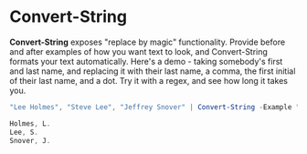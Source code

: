 # Convert-String
**Convert-String** exposes "replace by magic" functionality. Provide before and after examples of how you want text to look, and Convert-String formats your text automatically. Here's a demo - taking somebody's first and last name, and replacing it with their last name, a comma, the first initial of their last name, and a dot. Try it with a regex, and see how long it takes you.

```powershell
"Lee Holmes", "Steve Lee", "Jeffrey Snover" | Convert-String -Example "Bill Gates=Gates, B.","John Smith=Smith, J."

Holmes, L.
Lee, S.
Snover, J.
```
